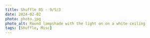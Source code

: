 ```yaml
---
title: Shuffle 05 - 9/5/3
date: 2024-02-02
photo: photo.jpg
photo_alt: Round lampshade with the light on on a white ceiling
tags: [Shuffle, Misc]
---
```

